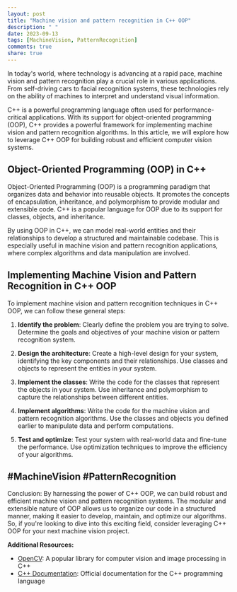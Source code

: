 ```yaml
---
layout: post
title: "Machine vision and pattern recognition in C++ OOP"
description: " "
date: 2023-09-13
tags: [MachineVision, PatternRecognition]
comments: true
share: true
---
```


In today's world, where technology is advancing at a rapid pace, machine vision and pattern recognition play a crucial role in various applications. From self-driving cars to facial recognition systems, these technologies rely on the ability of machines to interpret and understand visual information.

C++ is a powerful programming language often used for performance-critical applications. With its support for object-oriented programming (OOP), C++ provides a powerful framework for implementing machine vision and pattern recognition algorithms. In this article, we will explore how to leverage C++ OOP for building robust and efficient computer vision systems.

## Object-Oriented Programming (OOP) in C++

Object-Oriented Programming (OOP) is a programming paradigm that organizes data and behavior into reusable objects. It promotes the concepts of encapsulation, inheritance, and polymorphism to provide modular and extensible code. C++ is a popular language for OOP due to its support for classes, objects, and inheritance.

By using OOP in C++, we can model real-world entities and their relationships to develop a structured and maintainable codebase. This is especially useful in machine vision and pattern recognition applications, where complex algorithms and data manipulation are involved.

## Implementing Machine Vision and Pattern Recognition in C++ OOP

To implement machine vision and pattern recognition techniques in C++ OOP, we can follow these general steps:

1. **Identify the problem**: Clearly define the problem you are trying to solve. Determine the goals and objectives of your machine vision or pattern recognition system.

2. **Design the architecture**: Create a high-level design for your system, identifying the key components and their relationships. Use classes and objects to represent the entities in your system.

3. **Implement the classes**: Write the code for the classes that represent the objects in your system. Use inheritance and polymorphism to capture the relationships between different entities.

4. **Implement algorithms**: Write the code for the machine vision and pattern recognition algorithms. Use the classes and objects you defined earlier to manipulate data and perform computations.

5. **Test and optimize**: Test your system with real-world data and fine-tune the performance. Use optimization techniques to improve the efficiency of your algorithms.

## #MachineVision #PatternRecognition

Conclusion:
By harnessing the power of C++ OOP, we can build robust and efficient machine vision and pattern recognition systems. The modular and extensible nature of OOP allows us to organize our code in a structured manner, making it easier to develop, maintain, and optimize our algorithms. So, if you're looking to dive into this exciting field, consider leveraging C++ OOP for your next machine vision project.

**Additional Resources:**
- [OpenCV](https://opencv.org/): A popular library for computer vision and image processing in C++
- [C++ Documentation](https://en.cppreference.com/w/): Official documentation for the C++ programming language
